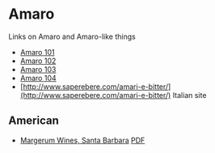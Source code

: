 # Amaro

Links on Amaro and Amaro-like things

* [Amaro
  101](https://inuakena.com/spirit-reviews/amaro-101-an-introduction-to-italian-amari/)
* [Amaro
  102](https://inuakena.com/spirit-reviews/amaro-102-beyond-basic-bitters/)
* [Amaro 103](https://inuakena.com/spirit-reviews/amaro-103-advanced-amari/)
* [Amaro
  104](https://inuakena.com/spirit-reviews/amaro-104-continuing-education/)
* [http://www.saperebere.com/amari-e-bitter/](http://www.saperebere.com/amari-e-bitter/) Italian site


## American

* [Margerum Wines, Santa Barbara](https://www.margerumwines.com/product/AMARO?pageID=CFCBA339-97EA-9775-426C-FB45766E1E3D&sortBy=DisplayOrder&maxRows=10&)  [PDF](https://www.margerumwines.com/assets/images/products/media/Amaro.pdf)

